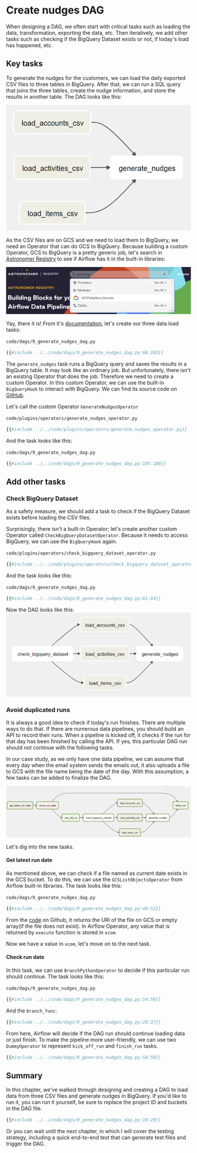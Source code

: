 # Create nudges DAG

When designing a DAG, we often start with critical tasks such as loading the data, transformation, exporting the data, etc. Then iteratively, we add other tasks such as checking if the BigQuery Dataset exists or not, if today's load has happened, etc.

## Key tasks

To generate the nudges for the customers, we can load the daily exported CSV files to three tables in BigQuery. After that, we can run a SQL query that joins the three tables, create the nudge information, and store the results in another table.
The DAG looks like this:

![case-study-dag-1](case-study-dag-1.png)

As the CSV files are on GCS and we need to load them to BigQuery, we need an Operator that can do GCS to BigQuery. Because building a custom Operator, GCS to BigQuery is a pretty generic job, let's search in [Astronomer Registry](https://registry.astronomer.io/) to see if Airflow has it in the built-in libraries:

![GCS-to-BQ-search](GCS-to-BQ-search.png)

Yay, there it is! From it's [documentation](https://registry.astronomer.io/providers/google/modules/gcstobigqueryoperator/#example-dags), let's create our three data load tasks:

`code/dags/9_generate_nudges_dag.py`

```python
{{#include ../../code/dags/9_generate_nudges_dag.py:66:103}}
```

The `generate_nudges` task runs a BigQuery query and saves the results in a BigQuery table. It may look like an ordinary job. But unfortunately, there isn't an existing Operator that does the job. Therefore we need to create a custom Operator. In this custom Operator, we can use the built-in `BigQueryHook` to interact with BigQuery. We can find its source code on [GitHub](https://github.com/apache/airflow/blob/main/airflow/providers/google/cloud/hooks/bigquery.py#L66).

Let's call the custom Operator `GenerateNudgesOperator`

`code/plugins/operators/generate_nudges_operator.py`

```python
{{#include ../../code/plugins/operators/generate_nudges_operator.py}}
```

And the task looks like this:

`code/dags/9_generate_nudges_dag.py`

```python
{{#include ../../code/dags/9_generate_nudges_dag.py:105:109}}
```

## Add other tasks

### Check BigQuery Dataset

As a safety measure, we should add a task to check if the BigQuery Dataset exists before loading the CSV files.

Surprisingly, there isn't a built-in Operator; let's create another custom Operator called `CheckBigQueryDatasetOperator`. Because it needs to access BigQuery, we can use the `BigQueryHook` again.

`code/plugins/operators/check_bigquery_dataset_operator.py`

```python
{{#include ../../code/plugins/operators/check_bigquery_dataset_operator.py}}
```

And the task looks like this:

`code/dags/9_generate_nudges_dag.py`

```python
{{#include ../../code/dags/9_generate_nudges_dag.py:61:64}}
```

Now the DAG looks like this:
![case-study-dag-2](case-study-dag-2.png)

### Avoid duplicated runs

It is always a good idea to check if today's run finishes. There are multiple ways to do that. If there are numerous data pipelines, you should build an API to record their runs. When a pipeline is kicked off, it checks if the run for that day has been finished by calling the API. If yes, this particular DAG run should not continue with the following tasks.

In our case study, as we only have one data pipeline, we can assume that every day when the email system sends the emails out, it also uploads a file to GCS with the file name being the date of the day. With this assumption, a few tasks can be added to finalize the DAG.

![case-study-dag-3](case-study-dag-3.png)

Let's dig into the new tasks.

#### Get latest run date

As mentioned above, we can check if a file named as current date exists in the GCS bucket. To do this, we can use the `GCSListObjectsOperator` from Airflow built-in libraries. The task looks like this:

`code/dags/9_generate_nudges_dag.py`

```python
{{#include ../../code/dags/9_generate_nudges_dag.py:48:52}}
```

From the [code](https://github.com/apache/airflow/blob/main/airflow/providers/google/cloud/operators/gcs.py#L279) on Github, it returns the URI of the file on GCS or empty array(if the file does not exist). In Airflow Operator, any value that is returned by `execute` function is stored in `xcom`.

Now we have a value in `xcom`, let's move on to the next task.

#### Check run date

In this task, we can use `BranchPythonOperator` to decide if this particular run should continue. The task looks like this:

`code/dags/9_generate_nudges_dag.py`

```python
{{#include ../../code/dags/9_generate_nudges_dag.py:54:56}}
```

And the `branch_func`:

```python
{{#include ../../code/dags/9_generate_nudges_dag.py:29:37}}
```

From here, Airflow will decide if the DAG run should continue loading data or just finish. To make the pipeline more user-friendly, we can use two `DummyOperator` to represent `kick_off_run` and `finish_run` tasks.

```python
{{#include ../../code/dags/9_generate_nudges_dag.py:58:59}}
```

## Summary

In this chapter, we've walked through designing and creating a DAG to load data from three CSV files and generate nudges in BigQuery. If you'd like to run it, you can run it yourself, be sure to replace the project ID and buckets in the DAG file.

```python
{{#include ../../code/dags/9_generate_nudges_dag.py:18:20}}
```

Or you can wait until the next chapter, in which I will cover the testing strategy, including a quick end-to-end test that can generate test files and trigger the DAG.
